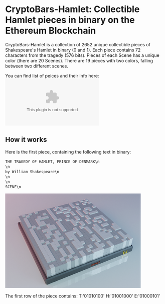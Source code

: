 # CryptoBars-Hamlet: Collectible Hamlet pieces in binary on the Ethereum Blockchain

CryptoBars-Hamlet is a collection of 2652 unique collectible pieces of Shakespeare's Hamlet in binary (0 and 1). Each piece contains 72 characters from the tragedy (576 bits). Pieces of each Scene has a unique color (there are 20 Scenes). There are 19 pieces with two colors, falling between two different scenes. 

You can find list of peices and their info here:
![peices](./list_of_peices.csv)

## How it works
Here is the first piece, containing the following text in binary:

```
THE TRAGEDY OF HAMLET, PRINCE OF DENMARK\n
\n
by William Shakespeare\n
\n
\n
SCENE\n
```

![sample](images/sample.png)

The first row of the piece contains:
T:'01010100'
H:'01001000'
E:'01000101'
